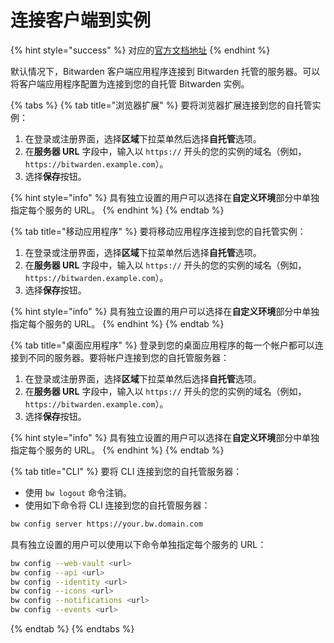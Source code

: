 # 连接客户端到实例

{% hint style="success" %}
对应的[官方文档地址](https://bitwarden.com/help/article/change-client-environment/)
{% endhint %}

默认情况下，Bitwarden 客户端应用程序连接到 Bitwarden 托管的服务器。可以将客户端应用程序配置为连接到您的自托管 Bitwarden 实例。

{% tabs %}
{% tab title="浏览器扩展" %}
要将浏览器扩展连接到您的自托管实例：

1. 在登录或注册界面，选择**区域**下拉菜单然后选择**自托管**选项。
2. 在**服务器 URL** 字段中，输入以 `https://` 开头的您的实例的域名（例如， `https://bitwarden.example.com`）。
3. 选择**保存**按钮。

{% hint style="info" %}
具有独立设置的用户可以选择在**自定义环境**部分中单独指定每个服务的 URL。
{% endhint %}
{% endtab %}

{% tab title="移动应用程序" %}
要将移动应用程序连接到您的自托管实例：

1. 在登录或注册界面，选择**区域**下拉菜单然后选择**自托管**选项。
2. 在**服务器 URL** 字段中，输入以 `https://` 开头的您的实例的域名（例如， `https://bitwarden.example.com`）。
3. 选择**保存**按钮。

{% hint style="info" %}
具有独立设置的用户可以选择在**自定义环境**部分中单独指定每个服务的 URL。
{% endhint %}
{% endtab %}

{% tab title="桌面应用程序" %}
登录到您的桌面应用程序的每一个帐户都可以连接到不同的服务器。要将帐户连接到您的自托管服务器：

1. 在登录或注册界面，选择**区域**下拉菜单然后选择**自托管**选项。
2. 在**服务器 URL** 字段中，输入以 `https://` 开头的您的实例的域名（例如， `https://bitwarden.example.com`）。
3. 选择**保存**按钮。

{% hint style="info" %}
具有独立设置的用户可以选择在**自定义环境**部分中单独指定每个服务的 URL。
{% endhint %}
{% endtab %}

{% tab title="CLI" %}
要将 CLI 连接到您的自托管服务器：

* 使用 `bw logout` 命令注销。
* 使用如下命令将 CLI 连接到您的自托管服务器：

```bash
bw config server https://your.bw.domain.com
```

具有独立设置的用户可以使用以下命令单独指定每个服务的 URL：

```bash
bw config --web-vault <url>
bw config --api <url>
bw config --identity <url>
bw config --icons <url>
bw config --notifications <url>
bw config --events <url>
```
{% endtab %}
{% endtabs %}
